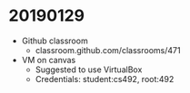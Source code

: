 # 20190129
* Github classroom
  * classroom.github.com/classrooms/471
* VM on canvas
  * Suggested to use VirtualBox
  * Credentials: student:cs492, root:492
  